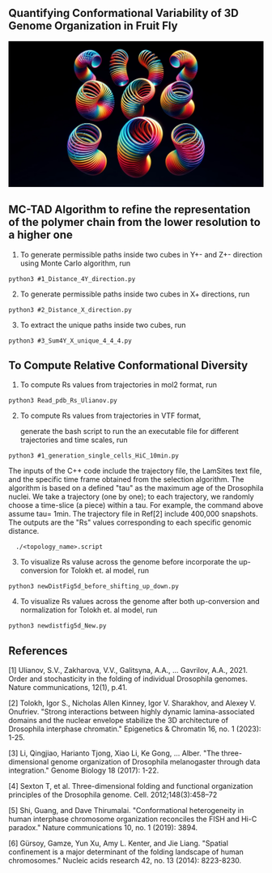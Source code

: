 ## Quantifying Conformational Variability of 3D Genome Organization in Fruit Fly
![Slinkies](figures/slinkies.png)

## MC-TAD Algorithm to refine the representation of the polymer chain from the lower resolution to a higher one

1.  To generate permissible paths inside two cubes in Y+- and Z+- direction using Monte Carlo algorithm, run
```
python3 #1_Distance_4Y_direction.py
```
2. To generate permissible paths inside two cubes in X+ directions, run
```
python3 #2_Distance_X_direction.py
```
3. To extract the unique paths inside two cubes, run
```
python3 #3_Sum4Y_X_unique_4_4_4.py 
```

## To Compute Relative Conformational Diversity 
1. To compute Rs values from trajectories in mol2 format, run
```
python3 Read_pdb_Rs_Ulianov.py
```
2. To compute Rs values from trajectories in VTF format,

    generate the bash script to run the an executable file for different trajectories and time scales, run
 ```
python3 #1_generation_single_cells_HiC_10min.py
```
The inputs of the C++ code include the trajectory file, the LamSites text file, and the specific time frame obtained from the selection algorithm. The algorithm is based on a defined "tau" as the maximum age of the Drosophila nuclei. We take a trajectory (one by one);
to each trajectory, we randomly choose a time-slice (a piece) within a tau. For example, the command above assume tau= 1min. The trajectory file in Ref[2] include 400,000 snapshots.
The outputs are the "Rs" values corresponding to each specific genomic distance.
```
  ./<topology_name>.script
```
3. To visualize Rs valuse across the genome before incorporate the up-conversion for Tolokh et. al model, run
```
python3 newDistFig5d_before_shifting_up_down.py
```
4. To visualize Rs values across the genome after both up-conversion and normalization for Tolokh et. al model, run
```
python3 newdistfig5d_New.py
```


## References

[1] Ulianov, S.V., Zakharova, V.V., Galitsyna, A.A., ... Gavrilov, A.A., 2021. Order and stochasticity in the folding of individual Drosophila genomes. Nature communications, 12(1), p.41.

[2] Tolokh, Igor S., Nicholas Allen Kinney, Igor V. Sharakhov, and Alexey V. Onufriev. "Strong interactions between highly dynamic lamina-associated domains and the nuclear envelope stabilize the 3D architecture of Drosophila interphase chromatin." Epigenetics & Chromatin 16, no. 1 (2023): 1-25.

[3] Li, Qingjiao, Harianto Tjong, Xiao Li, Ke Gong, ... Alber. "The three-dimensional genome organization of Drosophila melanogaster through data integration." Genome Biology 18 (2017): 1-22.

[4] Sexton T, et al. Three-dimensional folding and functional organization principles of the Drosophila genome. Cell. 2012;148(3):458–72

[5] Shi, Guang, and Dave Thirumalai. "Conformational heterogeneity in human interphase chromosome organization reconciles the FISH and Hi-C paradox." Nature communications 10, no. 1 (2019): 3894.

[6] Gürsoy, Gamze, Yun Xu, Amy L. Kenter, and Jie Liang. "Spatial confinement is a major determinant of the folding landscape of human chromosomes." Nucleic acids research 42, no. 13 (2014): 8223-8230.


